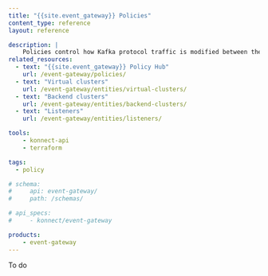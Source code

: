 ```yaml
---
title: "{{site.event_gateway}} Policies"
content_type: reference
layout: reference

description: |
    Policies control how Kafka protocol traffic is modified between the client and the backend cluster.
related_resources:
  - text: "{{site.event_gateway}} Policy Hub"
    url: /event-gateway/policies/
  - text: "Virtual clusters"
    url: /event-gateway/entities/virtual-clusters/
  - text: "Backend clusters"
    url: /event-gateway/entities/backend-clusters/
  - text: "Listeners"
    url: /event-gateway/entities/listeners/

tools:
    - konnect-api
    - terraform

tags:
  - policy

# schema:
#     api: event-gateway/
#     path: /schemas/

# api_specs:
#     - konnect/event-gateway

products:
    - event-gateway
---
```

To do
